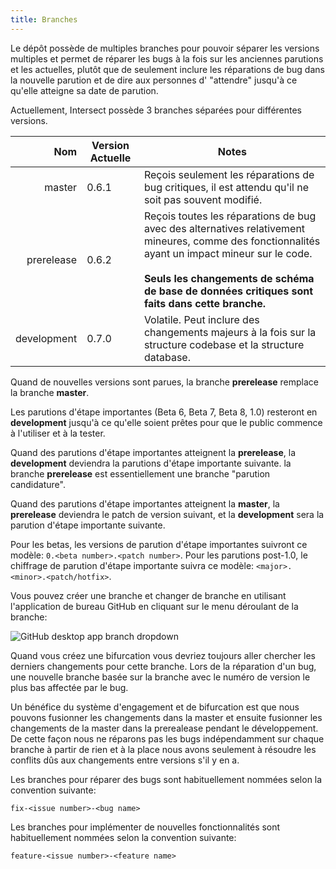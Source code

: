 ```yaml
---
title: Branches
---
```



Le dépôt possède de multiples branches pour pouvoir séparer les versions multiples et permet de réparer les bugs à la fois sur les anciennes parutions et les actuelles, plutôt que de seulement inclure les réparations de bug dans la nouvelle parution et de dire aux personnes d' "attendre" jusqu'à ce qu'elle atteigne sa date de parution.

Actuellement, Intersect possède 3 branches séparées pour différentes versions.

|        Nom  | Version Actuelle | Notes                                                                         |
|------------:|-----------------|-------------------------------------------------------------------------------|
|      master | 0.6.1           | Reçois seulement les réparations de bug critiques, il est attendu qu'il ne soit pas souvent modifié.               |
|  prerelease | 0.6.2           | Reçois toutes les réparations de bug avec des alternatives relativement mineures, comme des fonctionnalités ayant un impact mineur sur le code. <br/><br/> **Seuls les changements de schéma de base de données critiques sont faits dans cette branche.** |
| development | 0.7.0           | Volatile. Peut inclure des changements majeurs à la fois sur la structure codebase et la structure database. |

Quand de nouvelles versions sont parues, la branche **prerelease** remplace la branche **master**.

Les parutions d'étape importantes (Beta 6, Beta 7, Beta 8, 1.0) resteront en **development** jusqu'à ce qu'elle soient prêtes pour que le public commence à l'utiliser et à la tester.

Quand des parutions d'étape importantes atteignent la **prerelease**, la **development** deviendra la parutions d'étape importante suivante. la branche **prerelease** est essentiellement une branche "parution candidature".

Quand des parutions d'étape importantes atteignent la **master**, la **prerelease** deviendra le patch de version suivant, et la **development** sera la parution d'étape importante suivante.

Pour les betas, les versions de parution d'étape importantes suivront ce modèle: `0.<beta number>.<patch number>`.
Pour les parutions post-1.0, le chiffrage de parution d'étape importante suivra ce modèle: `<major>.<minor>.<patch/hotfix>`.

Vous pouvez créer une branche et changer de branche en utilisant l'application de bureau GitHub en cliquant sur le menu déroulant de la branche:

![GitHub desktop app branch dropdown](https://www.ascensiongamedev.com/resources/filehost/7cb30357ee4dd2a55bc24b20eeb63d78.png)

Quand vous créez une bifurcation vous devriez toujours aller chercher les derniers changements pour cette branche. Lors de la réparation d'un bug, une nouvelle branche basée sur la branche avec le numéro de version le plus bas affectée par le bug.

Un bénéfice du système d'engagement et de bifurcation est que nous pouvons fusionner les changements dans la master et ensuite fusionner les changements de la master dans la prerealease pendant le développement. De cette façon nous ne réparons pas les bugs indépendamment sur chaque branche à partir de rien et à la place nous avons seulement à résoudre les conflits dûs aux changements entre versions s'il y en a.

Les branches pour réparer des bugs sont habituellement nommées selon la convention suivante:

`fix-<issue number>-<bug name>`

Les branches pour implémenter de nouvelles fonctionnalités sont habituellement nommées selon la convention suivante:

`feature-<issue number>-<feature name>`
